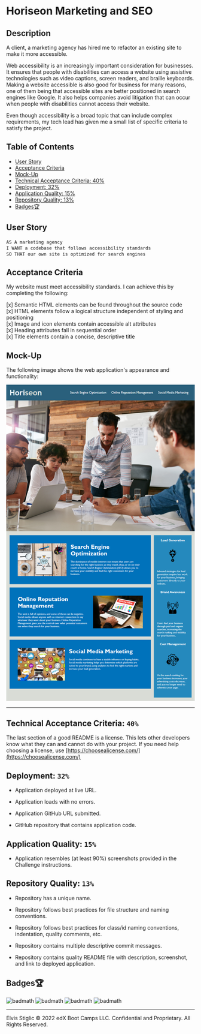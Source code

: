 # Horiseon Marketing and SEO

## Description 

A client, a marketing agency has hired me to refactor an existing site to make it more accessible.

Web accessibility is an increasingly important consideration for businesses. It ensures that people with disabilities can access a website using assistive technologies such as video captions, screen readers, and braille keyboards. Making a website accessible is also good for business for many reasons, one of them being that accessible sites are better positioned in search engines like Google. It also helps companies avoid litigation that can occur when people with disabilities cannot access their website.

Even though accessibility is a broad topic that can include complex requirements, my tech lead has given me a small list of specific criteria to satisfy the project.
## Table of Contents

* [User Story](#user-Story)
* [Acceptance Criteria](#Acceptance-Criteria)
* [Mock-Up](#Mock-Up)
* [Technical Acceptance Criteria: 40%](#Technical-Acceptance-Criteria-40%)
* [Deployment: 32%](#Deployment-32%)
* [Application Quality: 15%](#Application-Quality-15%)
* [Repository Quality: 13%](#Repository-Quality-13%)
* [Badges🏆](#Badges🏆)

## User Story

```
AS A marketing agency
I WANT a codebase that follows accessibility standards
SO THAT our own site is optimized for search engines
```


## Acceptance Criteria 

My website must meet accessibility standards. I can achieve this by completing the following:

   [x] Semantic HTML elements can be found throughout the source code  
   [x] HTML elements follow a logical structure independent of styling and positioning  
   [x] Image and icon elements contain accessible alt attributes  
   [x] Heading attributes fall in sequential order  
   [x] Title elements contain a concise, descriptive title

## Mock-Up

The following image shows the web application's appearance and functionality:

![Mock-Up image](https://github.com/NukeTurtle/horiseon-marketing/blob/main/Assets/01-html-css-git-challenge-demo.png?raw=true)


---
## Technical Acceptance Criteria: ```40%```

The last section of a good README is a license. This lets other developers know what they can and cannot do with your project. If you need help choosing a license, use [https://choosealicense.com/](https://choosealicense.com/)

## Deployment: ```32%```

- Application deployed at live URL.

- Application loads with no errors.

- Application GitHub URL submitted.

- GitHub repository that contains application code.

## Application Quality: ```15%```

- Application resembles (at least 90%) screenshots provided in the Challenge instructions.

## Repository Quality: ```13%```

- Repository has a unique name.

- Repository follows best practices for file structure and naming conventions.

- Repository follows best practices for class/id naming conventions, indentation, quality comments, etc.

- Repository contains multiple descriptive commit messages.

- Repository contains quality README file with description, screenshot, and link to deployed application.


## Badges🏆

![badmath](https://img.shields.io/github/languages/top/nuketurtle/horiseon-marketing)
![badmath](https://img.shields.io/github/repo-size/nuketurtle/horiseon-marketing)
![badmath](https://img.shields.io/github/commits-since/nuketurtle/horiseon-marketing/939d164)
![badmath](https://img.shields.io/github/last-commit/nuketurtle/horiseon-marketing)

---

Elvis Stiglic © 2022 edX Boot Camps LLC. Confidential and Proprietary. All Rights Reserved.
